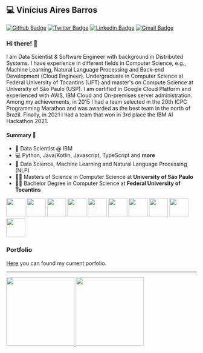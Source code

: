 
## :computer: Vinícius Aires Barros

[![Github Badge](https://img.shields.io/badge/-Github-000?style=flat-square&logo=Github&logoColor=white&link=https://github.com/v4ires)](https://github.com/v4ires)
[![Twitter Badge](https://img.shields.io/badge/-Twitter-1DA1F2?style=flat-square&logo=Twitter&logoColor=white&link=https://twitter.com/v4ires)](https://twitter.com/v4ires) 
[![Linkedin Badge](https://img.shields.io/badge/-LinkedIn-blue?style=flat-square&logo=Linkedin&logoColor=white&link=https://www.linkedin.com/in/v4ires/)](https://www.linkedin.com/in/v4ires/)
[![Gmail Badge](https://img.shields.io/badge/-Gmail-c14438?style=flat-square&logo=Gmail&logoColor=white&link=mailto:v4ires@gmail.com)](mailto:v4ires@gmail.com)

### Hi there! 👋

I am Data Scientist & Software Engineer with background in Distributed Systems. I have experience in different fields in Computer Science, e.g., Machine Learning, Natural Language Processing and Back-end Development (Cloud Engineer). Undergraduate in Computer Science at Federal University of Tocantins (UFT) and master's on Compute Science at University of São Paulo (USP). I am certified in Google Cloud Platform and experienced with AWS, IBM Cloud and On-premises server administration. Among my achievements, in 2015 I had a team selected in the 20th ICPC Programming Marathon and was awarded as the best team in the north of Brazil. Finally, in 2021 I had a team that won in 3rd place the IBM AI Hackathon 2021.

#### Summary :rocket:

- 🎲  Data Scientist @ IBM
- 💻  Python, Java/Kotlin, Javascript, TypeScript and **more**
- :book: Data Science, Machine Learning and Natural Language Processing (NLP)
- 👨‍🎓  Masters of Science in Computer Science at **University of São Paulo**
- 👨‍🎓  Bachelor Degree in Computer Science at **Federal University of Tocantins**

<img src="https://cdn.jsdelivr.net/gh/devicons/devicon/icons/python/python-original-wordmark.svg" width="50" height="50"/> <img src="https://cdn.jsdelivr.net/gh/devicons/devicon/icons/pandas/pandas-original.svg" width="50" height="50"/> <img src="https://cdn.jsdelivr.net/gh/devicons/devicon/icons/tensorflow/tensorflow-original.svg" width="50" height="50"/> <img src="https://cdn.jsdelivr.net/gh/devicons/devicon/icons/linux/linux-original.svg" width="50" height="50"/> <img src="https://cdn.jsdelivr.net/gh/devicons/devicon/icons/git/git-original.svg" width="50" height="50"/> <img src="https://cdn.jsdelivr.net/gh/devicons/devicon/icons/postgresql/postgresql-original.svg" width="50" height="50"/> <img src="https://cdn.jsdelivr.net/gh/devicons/devicon/icons/mongodb/mongodb-original.svg" width="50" height="50"/> <img src="https://cdn.jsdelivr.net/gh/devicons/devicon/icons/docker/docker-original.svg" width="50" height="50"/> <img src="https://cdn.jsdelivr.net/gh/devicons/devicon/icons/amazonwebservices/amazonwebservices-original.svg" width="50" height="50"/>
<img src="https://cdn.jsdelivr.net/gh/devicons/devicon/icons/googlecloud/googlecloud-original.svg" width="50" height="50"/>

### Portfolio

[Here](https://github.com/v4ires/portfolio) you can found my current porfolio.

---

<div>
<a href="https://github.com/v4ires">
<img height="180em" src="https://github-readme-stats.vercel.app/api/top-langs/?username=v4ires&layout=compact&langs_count=7&theme=dracula"/>
<img height="180em" src="https://github-readme-stats.vercel.app/api?username=v4ires&show_icons=true&theme=dracula&include_all_commits=true&count_private=true"/>
</div>
